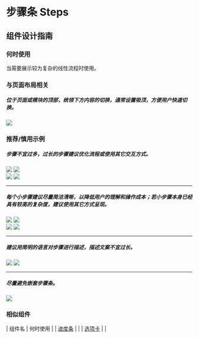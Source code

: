 # 步骤条 Steps

## 组件设计指南

### 何时使用

当需要展示较为复杂的线性流程时使用。

### 与页面布局相关

##### 位于页面或模块的顶部，统领下方内容的切换，通常设置吸顶，方便用户快速切换。
<div class="legend">
 <div class="item">
   <img src="https://oteam-tdesign-1258344706.cos.ap-guangzhou.myqcloud.com/site/design/mobile-guide/Steps%201.png" />
 </div>
</div>  


### 推荐/慎用示例

##### 步骤不宜过多，过长的步骤建议优化流程或使用其它交互方式。

<div class="legend">
  <div class="item">
    <img src="https://oteam-tdesign-1258344706.cos.ap-guangzhou.myqcloud.com/site/design/mobile-guide/Steps%202-1.png" />
    <img class="tag" src="https://oteam-tdesign-1258344706.cos.ap-guangzhou.myqcloud.com/site/doc/good.png" />
  </div>

  <div class="item">
    <img src="https://oteam-tdesign-1258344706.cos.ap-guangzhou.myqcloud.com/site/design/mobile-guide/Steps%202-2.png" />
    <img class="tag" src="https://oteam-tdesign-1258344706.cos.ap-guangzhou.myqcloud.com/site/doc/bad.png" />
  </div>
</div>

<hr />

##### 每个小步骤建议尽量简洁清晰，以降低用户的理解和操作成本；若小步骤本身已经具有较高的复杂度，建议使用其它方式呈现。

<div class="legend">
  <div class="item">
    <img src="https://oteam-tdesign-1258344706.cos.ap-guangzhou.myqcloud.com/site/design/mobile-guide/Steps%203-1.png" />
    <img class="tag" src="https://oteam-tdesign-1258344706.cos.ap-guangzhou.myqcloud.com/site/doc/good.png" />
  </div>

  <div class="item">
    <img src="https://oteam-tdesign-1258344706.cos.ap-guangzhou.myqcloud.com/site/design/mobile-guide/Steps%203-2.png" />
    <img class="tag" src="https://oteam-tdesign-1258344706.cos.ap-guangzhou.myqcloud.com/site/doc/bad.png" />
  </div>
</div>

<hr />

##### 建议用简明的语言对步骤进行描述，描述文案不宜过长。

<div class="item">
  <img src="https://oteam-tdesign-1258344706.cos.ap-guangzhou.myqcloud.com/site/design/mobile-guide/Steps%204.png" />
  <img class="tag" src="https://oteam-tdesign-1258344706.cos.ap-guangzhou.myqcloud.com/site/doc/bad.png" />
</div>

<hr />

##### 尽量避免嵌套步骤条。
<div class="legend">
  <div class="item">
    <img src="https://oteam-tdesign-1258344706.cos.ap-guangzhou.myqcloud.com/site/design/mobile-guide/Steps%205.png" />
  </div>
</div>
  
### 相似组件

| 组件名 | 何时使用                             |
| [进度条](.progress) |  |
| [选项卡](./tabs) |  |
